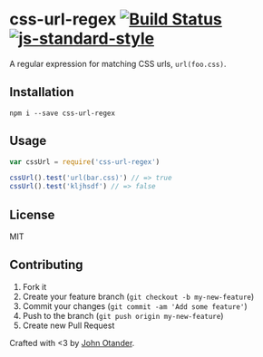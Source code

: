 # css-url-regex [![Build Status](https://travis-ci.org/cssstats/css-url-regex.svg?branch=master)](https://travis-ci.org/johnotander/css-url-regex) [![js-standard-style](https://img.shields.io/badge/code%20style-standard-brightgreen.svg?style=flat)](https://github.com/feross/standard)

A regular expression for matching CSS urls, `url(foo.css)`.

## Installation

```
npm i --save css-url-regex
```

## Usage

```javascript
var cssUrl = require('css-url-regex')

cssUrl().test('url(bar.css)') // => true
cssUrl().test('kljhsdf') // => false
```

## License

MIT

## Contributing

1. Fork it
2. Create your feature branch (`git checkout -b my-new-feature`)
3. Commit your changes (`git commit -am 'Add some feature'`)
4. Push to the branch (`git push origin my-new-feature`)
5. Create new Pull Request

Crafted with <3 by [John Otander](http://johnotander.com).
